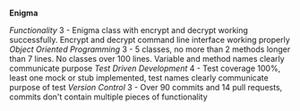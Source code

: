 **Enigma**

*Functionality*
3 - Enigma class with encrypt and decrypt working successfully. Encrypt
and decrypt command line interface working properly
*Object Oriented Programming*
3 - 5 classes, no more than 2 methods longer than 7 lines. No classes
over 100 lines. Variable and method names clearly communicate purpose
*Test Driven Development*
4 - Test coverage 100%, least one mock or stub implemented, test
names clearly communicate purpose of test
*Version Control*
3 - Over 90 commits and 14 pull requests, commits don't contain multiple
pieces of functionality
